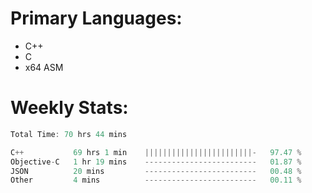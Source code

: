 # Primary Languages:
- C++
- C
- x64 ASM

# Weekly Stats:
<!--START_SECTION:waka-->

```C++
Total Time: 70 hrs 44 mins

C++           69 hrs 1 min    ||||||||||||||||||||||||-   97.47 %
Objective-C   1 hr 19 mins    -------------------------   01.87 %
JSON          20 mins         -------------------------   00.48 %
Other         4 mins          -------------------------   00.11 %
```

<!--END_SECTION:waka-->


